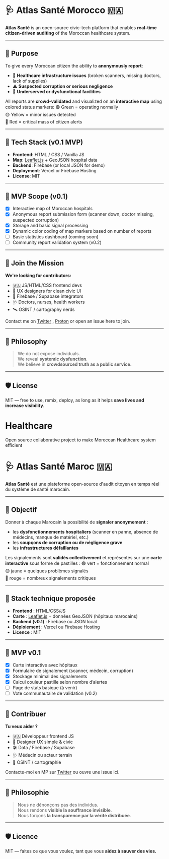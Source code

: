 # 🩺 Atlas Santé Morocco 🇲🇦

**Atlas Santé** is an open-source civic-tech platform that enables **real-time citizen-driven auditing** of the Moroccan healthcare system.

---

## 🎯 Purpose

To give every Moroccan citizen the ability to **anonymously report**:

- 🏥 **Healthcare infrastructure issues** (broken scanners, missing doctors, lack of supplies)
- ⚠️ **Suspected corruption or serious negligence**
- 🧱 **Underserved or dysfunctional facilities**

All reports are **crowd-validated** and visualized on an **interactive map** using colored status markers:
🟢 Green = operating normally  
🟡 Yellow = minor issues detected  
🔴 Red = critical mass of citizen alerts

---

## 🧱 Tech Stack (v0.1 MVP)

- **Frontend**: HTML / CSS / Vanilla JS
- **Map**: [Leaflet.js](https://leafletjs.com/) + GeoJSON hospital data
- **Backend**: Firebase (or local JSON for demo)
- **Deployment**: Vercel or Firebase Hosting
- **License**: MIT

---

## 🚀 MVP Scope (v0.1)

- [x] Interactive map of Moroccan hospitals
- [x] Anonymous report submission form (scanner down, doctor missing, suspected corruption)
- [x] Storage and basic signal processing
- [x] Dynamic color coding of map markers based on number of reports
- [ ] Basic statistics dashboard (coming soon)
- [ ] Community report validation system (v0.2)

---

## 🤝 Join the Mission

**We're looking for contributors:**

- 🇲🇦 JS/HTML/CSS frontend devs
- 🧠 UX designers for clean civic UI
- 🔧 Firebase / Supabase integrators
- 🩺 Doctors, nurses, health workers
- 🛰️ OSINT / cartography nerds

Contact me on [Twitter](https://twitter.com/TheThaumazein) , [Proton](TachkhisHealth@proton.me) or open an issue here to join.

---

## 📜 Philosophy

> We do not expose individuals.  
> We reveal **systemic dysfunction**.  
> We believe in **crowdsourced truth as a public service.**

---

## 🛡️ License

MIT — free to use, remix, deploy, as long as it helps **save lives and increase visibility**.





# Healthcare
Open source collaborative project to make Moroccan Healthcare system efficient

# 🩺 Atlas Santé Maroc 🇲🇦

**Atlas Santé** est une plateforme open-source d'audit citoyen en temps réel du système de santé marocain.

---

## 🎯 Objectif

Donner à chaque Marocain la possibilité de **signaler anonymement** :
- les **dysfonctionnements hospitaliers** (scanner en panne, absence de médecins, manque de matériel, etc.)
- les **soupçons de corruption ou de négligence grave**
- les **infrastructures défaillantes**

Les signalements sont **validés collectivement** et représentés sur une **carte interactive** sous forme de pastilles :
🟢 vert = fonctionnement normal  
🟡 jaune = quelques problèmes signalés  
🔴 rouge = nombreux signalements critiques

---

## 🧱 Stack technique proposée

- **Frontend** : HTML/CSS/JS
- **Carte** : [Leaflet.js](https://leafletjs.com/) + données GeoJSON (hôpitaux marocains)
- **Backend (v0.1)** : Firebase ou JSON local
- **Déploiement** : Vercel ou Firebase Hosting
- **Licence** : MIT

---

## 🚀 MVP v0.1

- [x] Carte interactive avec hôpitaux
- [x] Formulaire de signalement (scanner, médecin, corruption)
- [x] Stockage minimal des signalements
- [x] Calcul couleur pastille selon nombre d’alertes
- [ ] Page de stats basique (à venir)
- [ ] Vote communautaire de validation (v0.2)

---

## 🤝 Contribuer

**Tu veux aider ?**

- 🇲🇦 Développeur frontend JS
- 🧭 Designer UX simple & civic
- 🛠️ Data / Firebase / Supabase
- 🩺 Médecin ou acteur terrain
- 📡 OSINT / cartographie

Contacte-moi en MP sur [Twitter](https://twitter.com/TheThaumazein) ou ouvre une issue ici.

---

## 📜 Philosophie

> Nous ne dénonçons pas des individus.  
> Nous rendons **visible la souffrance invisible**.  
> Nous forçons **la transparence par la vérité distribuée**.

---

## 🛡️ Licence

MIT — faites ce que vous voulez, tant que vous **aidez à sauver des vies.**







